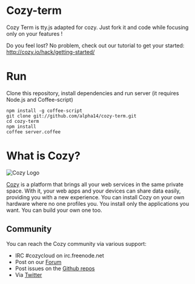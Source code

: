# Cozy-term

Cozy Term is tty.js adapted for cozy. Just
fork it and code while focusing only on your features !

Do you feel lost? No problem, check out our tutorial to get your started: http://cozy.io/hack/getting-started/

# Run

Clone this repository, install dependencies and run server (it requires Node.js
and Coffee-script)

    npm install -g coffee-script
    git clone git://github.com/alpha14/cozy-term.git
    cd cozy-term
    npm install
    coffee server.coffee


# What is Cozy?

![Cozy Logo](https://raw.github.com/mycozycloud/cozy-setup/gh-pages/assets/images/happycloud.png)

[Cozy](http://cozy.io) is a platform that brings all your web services in the
same private space.  With it, your web apps and your devices can share data
easily, providing you
with a new experience. You can install Cozy on your own hardware where no one
profiles you. You install only the applications you want. You can build your
own one too.

## Community

You can reach the Cozy community via various support:

* IRC #cozycloud on irc.freenode.net
* Post on our [Forum](https://groups.google.com/forum/?fromgroups#!forum/cozy-cloud)
* Post issues on the [Github repos](https://github.com/cozy/)
* Via [Twitter](http://twitter.com/mycozycloud)